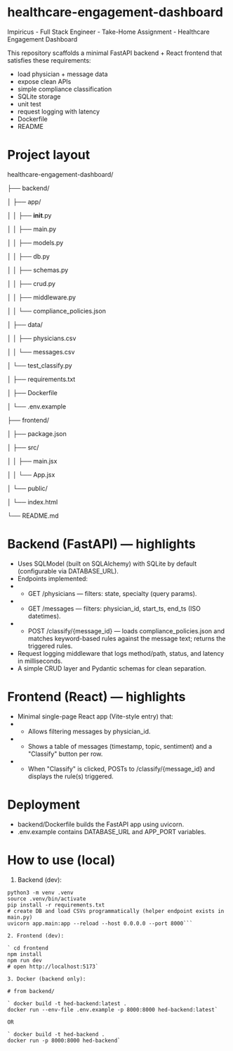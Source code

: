 # healthcare-engagement-dashboard
Impiricus - Full Stack Engineer - Take-Home Assignment - Healthcare Engagement Dashboard

This repository scaffolds a minimal FastAPI backend + React frontend that satisfies these requirements: 
* load physician + message data
* expose clean APIs
* simple compliance classification
* SQLite storage
* unit test
* request logging with latency
* Dockerfile
* README

# Project layout

healthcare-engagement-dashboard/

├── backend/

│ ├── app/

│ │ ├── __init__.py

│ │ ├── main.py

│ │ ├── models.py

│ │ ├── db.py

│ │ ├── schemas.py

│ │ ├── crud.py

│ │ ├── middleware.py

│ │ └── compliance_policies.json

│ ├── data/

│ │ ├── physicians.csv

│ │ └── messages.csv

│ └── test_classify.py

│ ├── requirements.txt

│ ├── Dockerfile

│ └── .env.example

├── frontend/

│ ├── package.json

│ ├── src/

│ │ ├── main.jsx

│ │ └── App.jsx

│ └── public/

│ └── index.html

└── README.md


# Backend (FastAPI) — highlights

* Uses SQLModel (built on SQLAlchemy) with SQLite by default (configurable via DATABASE_URL).
* Endpoints implemented:
* * GET /physicians — filters: state, specialty (query params).
* * GET /messages — filters: physician_id, start_ts, end_ts (ISO datetimes).
* * POST /classify/{message_id} — loads compliance_policies.json and matches keyword-based rules against the message text; returns the triggered rules.
* Request logging middleware that logs method/path, status, and latency in milliseconds.
* A simple CRUD layer and Pydantic schemas for clean separation.

# Frontend (React) — highlights
* Minimal single-page React app (Vite-style entry) that:
* * Allows filtering messages by physician_id.
* * Shows a table of messages (timestamp, topic, sentiment) and a "Classify" button per row.
* * When "Classify" is clicked, POSTs to /classify/{message_id} and displays the rule(s) triggered.

# Deployment
* backend/Dockerfile builds the FastAPI app using uvicorn.
* .env.example contains DATABASE_URL and APP_PORT variables.

# How to use (local)

1. Backend (dev):

``` # from backend/
python3 -m venv .venv
source .venv/bin/activate
pip install -r requirements.txt
# create DB and load CSVs programmatically (helper endpoint exists in main.py)
uvicorn app.main:app --reload --host 0.0.0.0 --port 8000```

2. Frontend (dev):

` cd frontend
npm install
npm run dev
# open http://localhost:5173` 

3. Docker (backend only):

# from backend/

` docker build -t hed-backend:latest .
docker run --env-file .env.example -p 8000:8000 hed-backend:latest` 

OR

` docker build -t hed-backend .
docker run -p 8000:8000 hed-backend` 


